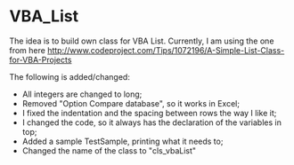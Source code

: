 # VBA_List

The idea is to build own class for VBA List. Currently, I am using the one from here http://www.codeproject.com/Tips/1072196/A-Simple-List-Class-for-VBA-Projects

The following is added/changed:
 - All integers are changed to long;
 - Removed "Option Compare database", so it works in Excel;
 - I fixed the indentation and the spacing between rows the way I like it;
 - I changed the code, so it always has the declaration of the variables in top;
 - Added a sample TestSample, printing what it needs to;
 - Changed the name of the class to "cls_vbaList"
